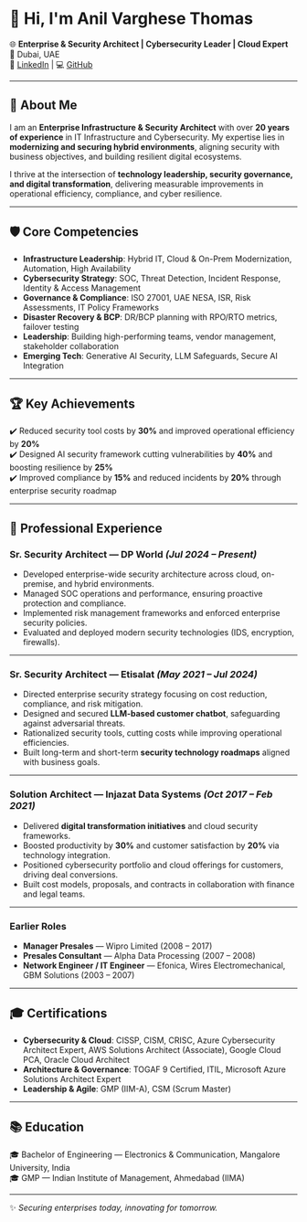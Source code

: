 # 👋 Hi, I'm Anil Varghese Thomas  

🌐 **Enterprise & Security Architect | Cybersecurity Leader | Cloud Expert**  
📍 Dubai, UAE  
🔗 [LinkedIn](https://www.linkedin.com/in/anilvt) | 💻 [GitHub](https://github.com/)  

---

## 🚀 About Me  
I am an **Enterprise Infrastructure & Security Architect** with over **20 years of experience** in IT Infrastructure and Cybersecurity. My expertise lies in **modernizing and securing hybrid environments**, aligning security with business objectives, and building resilient digital ecosystems.  

I thrive at the intersection of **technology leadership, security governance, and digital transformation**, delivering measurable improvements in operational efficiency, compliance, and cyber resilience.  

---

## 🛡️ Core Competencies  
- **Infrastructure Leadership**: Hybrid IT, Cloud & On-Prem Modernization, Automation, High Availability  
- **Cybersecurity Strategy**: SOC, Threat Detection, Incident Response, Identity & Access Management  
- **Governance & Compliance**: ISO 27001, UAE NESA, ISR, Risk Assessments, IT Policy Frameworks  
- **Disaster Recovery & BCP**: DR/BCP planning with RPO/RTO metrics, failover testing  
- **Leadership**: Building high-performing teams, vendor management, stakeholder collaboration  
- **Emerging Tech**: Generative AI Security, LLM Safeguards, Secure AI Integration  

---

## 🏆 Key Achievements  
✔️ Reduced security tool costs by **30%** and improved operational efficiency by **20%**  
✔️ Designed AI security framework cutting vulnerabilities by **40%** and boosting resilience by **25%**  
✔️ Improved compliance by **15%** and reduced incidents by **20%** through enterprise security roadmap  

---

## 💼 Professional Experience  

### **Sr. Security Architect — DP World** *(Jul 2024 – Present)*  
- Developed enterprise-wide security architecture across cloud, on-premise, and hybrid environments.  
- Managed SOC operations and performance, ensuring proactive protection and compliance.  
- Implemented risk management frameworks and enforced enterprise security policies.  
- Evaluated and deployed modern security technologies (IDS, encryption, firewalls).  

---

### **Sr. Security Architect — Etisalat** *(May 2021 – Jul 2024)*  
- Directed enterprise security strategy focusing on cost reduction, compliance, and risk mitigation.  
- Designed and secured **LLM-based customer chatbot**, safeguarding against adversarial threats.  
- Rationalized security tools, cutting costs while improving operational efficiencies.  
- Built long-term and short-term **security technology roadmaps** aligned with business goals.  

---

### **Solution Architect — Injazat Data Systems** *(Oct 2017 – Feb 2021)*  
- Delivered **digital transformation initiatives** and cloud security frameworks.  
- Boosted productivity by **30%** and customer satisfaction by **20%** via technology integration.  
- Positioned cybersecurity portfolio and cloud offerings for customers, driving deal conversions.  
- Built cost models, proposals, and contracts in collaboration with finance and legal teams.  

---

### **Earlier Roles**  
- **Manager Presales** — Wipro Limited (2008 – 2017)  
- **Presales Consultant** — Alpha Data Processing (2007 – 2008)  
- **Network Engineer / IT Engineer** — Efonica, Wires Electromechanical, GBM Solutions (2003 – 2007)  

---

## 🎓 Certifications  
- **Cybersecurity & Cloud**: CISSP, CISM, CRISC, Azure Cybersecurity Architect Expert, AWS Solutions Architect (Associate), Google Cloud PCA, Oracle Cloud Architect  
- **Architecture & Governance**: TOGAF 9 Certified, ITIL, Microsoft Azure Solutions Architect Expert  
- **Leadership & Agile**: GMP (IIM-A), CSM (Scrum Master)  

---

## 📚 Education  
🎓 Bachelor of Engineering — Electronics & Communication, Mangalore University, India  
🎓 GMP — Indian Institute of Management, Ahmedabad (IIMA)  

---



✨ *Securing enterprises today, innovating for tomorrow.*  
